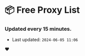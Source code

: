 # :package: Free Proxy List
### Updated every 15 minutes.

- Last updated: `2024-06-05 11:06`

:heart:
